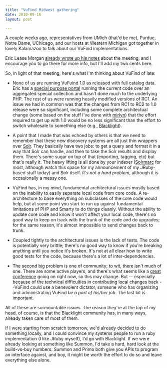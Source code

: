 ```yaml
---
title: "VuFind Midwest gathering"
date: 2010-09-16
layout: post

---
```


A couple weeks ago, representatives from UMich (that'd be me), Purdue, Notre Dame, UChicago, and our hosts at Western Michigan got together in lovely Kalamazoo to talk about our VuFind implementations.

Eric Lease Morgan [already wrote up his notes](http://www.catholicresearch.net/blog/2010/09/vufind-midwest-users-group-meeting/) about the meeting, and I encourage you to go there for more info, but I'll add my two cents here.

So, in light of that meeting, here's what I'm thinking about VuFind of late:

* None of us are running VuFuind 1.0 as released with full catalog data. Eric has a [special purpose portal](http://www.catholicresearch.net/) running the current code over an aggregated special collection and hasn't done much to the underlying PHP. The rest of us were running heavily modified versions of RC1. An issue we had in common was that the changes from RC1 to RC2 to 1.0 release were so significant, including some complete architectual change (some based on the stuff I've done with [mirlyn](http://mirlyn.lib.umich.edu/)) that the effort required to get up with 1.0 would be no less significant than the effort to switch wholesale to something else (e.g., [Blacklight](http://blacklightopac.org/)).

* A point that I made that was echoed by others is that we need to remember that these new discovery systems are all just thin wrappers over [Solr](http://lucene.apache.org/solr/). They basically have two jobs: to get a query and format it in a way that Solr can handle, and then to take the Solr results and display them. There's some sugar on top of that (exporting, tagging, etc) but that's really it. The heavy lifting is all done by your indexer ([Solrmarc](http://code.google.com/p/solrmarc/) for most, although watch this space for my announcement of my JRuby-based stuff today) and Solr itself. *It's not a hard problem*, although it is occasionally a messy one.

* VuFind has, in my mind, fundamental architectural issues mostly based on the inability to easily separate local code from core code. A re-architecture to base everything on subclasses of the core code would help, but at some point you start to run up against fundamental limitations of PHP and Smarty to do things cleanly. Without the ability to update core code and know it won't affect your local code, there's no good way to keep on track with the trunk of the code and do upgrades; for the same reason, it's almost impossible to send changes back to trunk.

* Coupled tightly to the architectural issues is the lack of tests. The code is potentially very brittle; there's no good way to know if you're breaking anything until you notice it's broken. It's not at all clear how to write good tests for the code, because there's a lot of inter-dependencies.

* The second big problem is one of community; to wit, there isn't much of one. There are some active players, and there's what seems like a [great conference](http://vufind.org/schedule.php) going on right now, so this may change.  But -- especially because of the technical difficulties in contributing local changes back --VuFind could use a benevolent dictator, someone who has organizing and administrating VuFind *be a part of his/her job*. The last bit is important.


All of these are surmountable issues. The reason they're at the top of my head, of course, is that the Blacklight community has, in many ways, already taken care of most of them.

If I were starting from scratch tomorrow, we'd already decided to do something locally, and I could convince my systems people to run a ruby implementation (I like JRuby myself), I'd go with Blacklight. If we were already looking at something like Summon, I'd take a hard, hard look at the build-vs-buy numbers. Summon and Primo both give you APIs to program an interface against, and boy, it might be worth the effort to do so and leave everything else alone.
